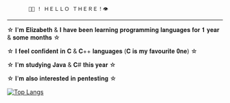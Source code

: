            🖖🏻 ! ＨＥＬＬＯ ＴＨＥＲＥ！👁‍
__________________________________________________________________________________________________________________________________________
☆ 𝐈'𝐦 𝐄𝐥𝐢𝐳𝐚𝐛𝐞𝐭𝐡 & 𝐈 𝐡𝐚𝐯𝐞 𝐛𝐞𝐞𝐧 𝐥𝐞𝐚𝐫𝐧𝐢𝐧𝐠 𝐩𝐫𝐨𝐠𝐫𝐚𝐦𝐦𝐢𝐧𝐠 𝐥𝐚𝐧𝐠𝐮𝐚𝐠𝐞𝐬 𝐟𝐨𝐫 𝟏 𝐲𝐞𝐚𝐫 & 𝐬𝐨𝐦𝐞 𝐦𝐨𝐧𝐭𝐡𝐬 ☆

☆ 𝐈 𝐟𝐞𝐞𝐥 𝐜𝐨𝐧𝐟𝐢𝐝𝐞𝐧𝐭 𝐢𝐧 𝐂 & 𝐂++ 𝐥𝐚𝐧𝐠𝐮𝐚𝐠𝐞𝐬 (𝐂 𝐢𝐬 𝐦𝐲 𝐟𝐚𝐯𝐨𝐮𝐫𝐢𝐭𝐞 𝟎𝐧𝐞) ☆

☆ 𝐈'𝐦 𝐬𝐭𝐮𝐝𝐲𝐢𝐧𝐠 𝐉𝐚𝐯𝐚 & 𝐂# 𝐭𝐡𝐢𝐬 𝐲𝐞𝐚𝐫 ☆

☆ 𝐈'𝐦 𝐚𝐥𝐬𝐨 𝐢𝐧𝐭𝐞𝐫𝐞𝐬𝐭𝐞𝐝 𝐢𝐧 𝐩𝐞𝐧𝐭𝐞𝐬𝐭𝐢𝐧𝐠 ☆

 [![Top Langs](https://github-readme-stats.vercel.app/api/top-langs/?username=ellyzabe8)](https://github.com/anuraghazra/github-readme-stats)
<!--
**ellyzabe8/ellyzabe8** is a ✨ _special_ ✨ repository because its `README.md` (this file) appears on your GitHub profile.

Here are some ideas to get you started:

- 🔭 I’m currently working on ...
🌱 I’m currently learning C# & Java
- 👯 I’m looking to collaborate on ...
- 🤔 I’m looking for help with ...
- 💬 Ask me about ...
- 📫 How to reach me: ...
- 😄 Pronouns: ...
- ⚡ Fun fact: ...
-->
